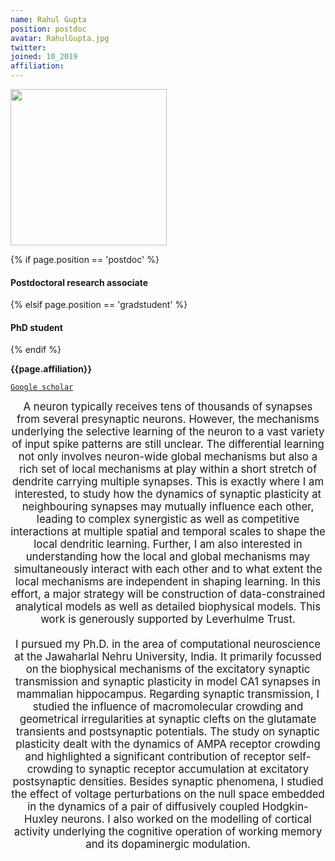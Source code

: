 ```yaml
---
name: Rahul Gupta
position: postdoc
avatar: RahulGupta.jpg
twitter:
joined: 10_2019
affiliation:
---
```


<img width="250" src="{{site.baseurl}}/images/people/{{page.avatar}}" data-action="zoom">

 {% if page.position == 'postdoc' %}
<h4>Postdoctoral research associate</h4>
 {% elsif page.position == 'gradstudent' %}
<h4>PhD student</h4>
 {% endif %}

<b>{{page.affiliation}}</b>

<i class="fa fa-book"></i> <a href="https://scholar.google.com/citations?view_op=list_works&hl=en&user=rlB-OQgAAAAJ">`Google scholar`</a><br>

<header class="masthead text-justify" style="font-size:120%">
A neuron typically receives tens of thousands of synapses from several presynaptic neurons. However, the mechanisms underlying the selective learning of the neuron to a vast variety of input spike patterns are still unclear. The differential learning not only involves neuron-wide global mechanisms but also a rich set of local mechanisms at play within a short stretch of dendrite carrying multiple synapses.  This is exactly where I am interested, to study how the dynamics of synaptic plasticity at neighbouring synapses may mutually influence each other, leading to complex synergistic as well as competitive interactions at multiple spatial and temporal scales to shape the local dendritic learning. Further, I am also interested in understanding how the local and global mechanisms may simultaneously interact with each other and to what extent the local mechanisms are independent in shaping learning. In this effort, a major strategy will be construction of data-constrained analytical models as well as detailed biophysical models. This work is generously supported by Leverhulme Trust.
<br><br>
I pursued my Ph.D. in the area of computational neuroscience at the Jawaharlal Nehru University, India. It primarily focussed on the biophysical mechanisms of the excitatory synaptic transmission and synaptic plasticity in model CA1 synapses in mammalian hippocampus. Regarding synaptic transmission, I studied the influence of macromolecular crowding and geometrical irregularities at synaptic clefts on the glutamate transients and postsynaptic potentials. The study on synaptic plasticity dealt with the dynamics of AMPA receptor crowding and highlighted a significant contribution of receptor self-crowding to synaptic receptor accumulation at excitatory postsynaptic densities. Besides synaptic phenomena, I studied the effect of voltage perturbations on the null space embedded in the dynamics of a pair of diffusively coupled Hodgkin-Huxley neurons. I also worked on the modelling of cortical activity underlying the cognitive operation of working memory and its dopaminergic modulation.
</header>
<br><br>
